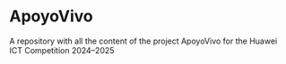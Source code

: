 # ApoyoVivo
A repository with all the content of the project ApoyoVivo for the Huawei ICT Competition 2024–2025
